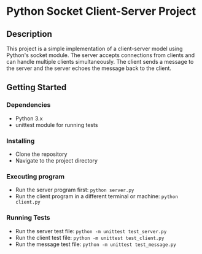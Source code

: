 # Python Socket Client-Server Project

## Description
This project is a simple implementation of a client-server model using Python's socket module. The server accepts connections from clients and can handle multiple clients simultaneously. The client sends a message to the server and the server echoes the message back to the client.

## Getting Started

### Dependencies
* Python 3.x
* unittest module for running tests

### Installing
* Clone the repository
* Navigate to the project directory

### Executing program
* Run the server program first: `python server.py`
* Run the client program in a different terminal or machine: `python client.py`

### Running Tests
* Run the server test file: `python -m unittest test_server.py`
* Run the client test file: `python -m unittest test_client.py`
* Run the message test file: `python -m unittest test_message.py`

